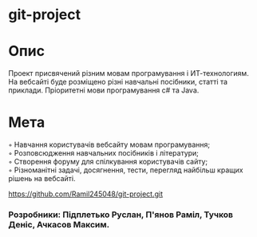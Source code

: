 # git-project
# Опис  
Проект присвячений різним мовам програмування і ИТ-технологиям. На вебсайті буде розміщено різні навчальні посібники, статті та приклади. Пріоритетні мови програмування c# та Java.  
 # Мета
 ◦	Навчання користувачів вебсайту мовам програмування;  
◦	Розповсюдження навчальних посібників і літератури;  
◦	Створення форуму для спілкування користувачів сайту;  
◦	Різноманітні задачі, досягнення, тести, перегляд найбільш кращих рішень на вебсайті.    

https://github.com/Ramil245048/git-project.git
### Розробники: Підплетько Руслан, П'янов Раміл, Тучков Деніс, Ачкасов Максим.
